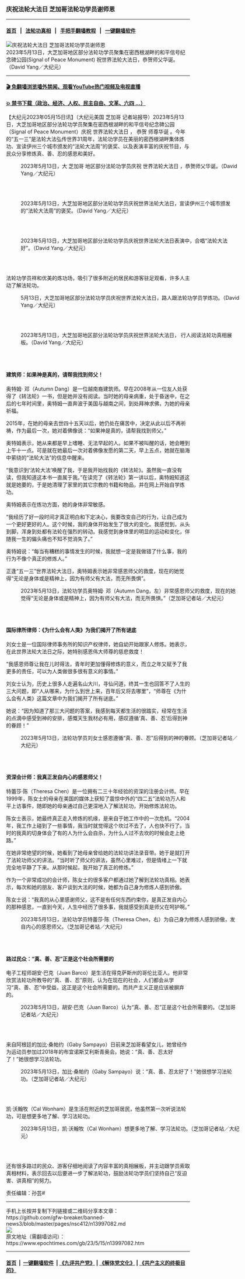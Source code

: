 ### 庆祝法轮大法日 芝加哥法轮功学员谢师恩
------------------------

#### [首页](https://github.com/gfw-breaker/banned-news3/blob/master/README.md) &nbsp;&nbsp;|&nbsp;&nbsp; [法轮功真相](https://github.com/begood0513/basic/blob/master/README.md)  &nbsp;&nbsp;|&nbsp;&nbsp; [手把手翻墙教程](https://github.com/gfw-breaker/guides/wiki)  &nbsp;&nbsp;|&nbsp;&nbsp; [一键翻墙软件](https://github.com/gfw-breaker/nogfw/blob/master/README.md)  



<div><img alt="庆祝法轮大法日 芝加哥法轮功学员谢师恩" class="attachment-djy_600_400 size-djy_600_400 wp-post-image" src="https://i.epochtimes.com/assets/uploads/2023/05/id13997109-Picture-01-Group-Exercise-600x400.jpg"/>
<div class="caption">
 2023年5月13日，大芝加哥地区部分法轮功学员聚集在密西根湖畔的和平信号纪念碑公园(Signal of Peace Monument) 祝世界法轮大法日，恭贺师父华诞。（David Yang／大纪元）
</div></div><hr/>

#### [ 🎬  免翻墙浏览墙外禁闻、观看YouTube热门视频及电视直播](https://github.com/gfw-breaker/HelloWorld)

#### [ 💥  禁书下载（政治、经济、人权、民主自由、文革、六四 ...）](https://github.com/gfw-breaker/books/blob/master/README.md)

<div><p>
 【大纪元2023年05月15日讯】（大纪元美国
 <ok href="https://www.epochtimes.com/gb/tag/%E8%8A%9D%E5%8A%A0%E5%93%A5.html">
  芝加哥
 </ok>
 记者站报导）2023年5月13日，大芝加哥地区部分法轮功学员聚集在密西根湖畔的和平信号纪念碑公园（Signal of Peace Monument）庆祝
 <ok href="https://www.epochtimes.com/gb/tag/%E4%B8%96%E7%95%8C%E6%B3%95%E8%BD%AE%E5%A4%A7%E6%B3%95%E6%97%A5.html">
  世界法轮大法日
 </ok>
 ， 恭贺
 <ok href="https://www.epochtimes.com/gb/tag/%E5%B8%88%E5%B0%8A%E5%8D%8E%E8%AF%9E.html">
  师尊华诞
 </ok>
 。今年的“五一三”是法轮大法弘传世界31周年，法轮功学员在美丽的密西根湖畔集体炼功、宣读伊州三个城市颁发的“法轮大法周”的褒奖、以及表演丰富的庆祝节目，与民众分享修炼真、善、忍的感恩和美好。
</p>
<figure aria-describedby="caption-attachment-13997110" class="wp-caption aligncenter" id="attachment_13997110" style="width: 600px">
 <ok href="https://i.epochtimes.com/assets/uploads/2023/05/id13997110-Picture-02.jpg" target="_blank">
  <img alt="" class="size-large wp-image-13997110" src="https://i.epochtimes.com/assets/uploads/2023/05/id13997110-Picture-02-600x400.jpg"/>
 </ok>
 <br/><figcaption class="wp-caption-text" id="caption-attachment-13997110">
  2023年5月13日，大
  <ok href="https://www.epochtimes.com/gb/tag/%E8%8A%9D%E5%8A%A0%E5%93%A5.html">
   芝加哥
  </ok>
  地区部分法轮功学员庆祝
  <ok href="https://www.epochtimes.com/gb/tag/%E4%B8%96%E7%95%8C%E6%B3%95%E8%BD%AE%E5%A4%A7%E6%B3%95%E6%97%A5.html">
   世界法轮大法日
  </ok>
  ，恭贺师父华诞。（David Yang／大纪元）
 </figcaption><br/>
</figure><br/>
<figure aria-describedby="caption-attachment-13997111" class="wp-caption aligncenter" id="attachment_13997111" style="width: 600px">
 <ok href="https://i.epochtimes.com/assets/uploads/2023/05/id13997111-Picture-03-Read-Proclamation.jpg" target="_blank">
  <img alt="" class="size-large wp-image-13997111" src="https://i.epochtimes.com/assets/uploads/2023/05/id13997111-Picture-03-Read-Proclamation-600x400.jpg"/>
 </ok>
 <br/><figcaption class="wp-caption-text" id="caption-attachment-13997111">
  2023年5月13日，大芝加哥地区部分法轮功学员庆祝世界法轮大法日，宣读伊州三个城市颁发的“法轮大法周”的褒奖。（David Yang／大纪元）
 </figcaption><br/>
</figure><br/>
<figure aria-describedby="caption-attachment-13997112" class="wp-caption aligncenter" id="attachment_13997112" style="width: 600px">
 <ok href="https://i.epochtimes.com/assets/uploads/2023/05/id13997112-Picture-04-Sing-Falun-Dafa-Hao.jpg" target="_blank">
  <img alt="" class="size-large wp-image-13997112" src="https://i.epochtimes.com/assets/uploads/2023/05/id13997112-Picture-04-Sing-Falun-Dafa-Hao-600x400.jpg"/>
 </ok>
 <br/><figcaption class="wp-caption-text" id="caption-attachment-13997112">
  2023年5月13日，大芝加哥地区部分法轮功学员庆祝世界法轮大法日表演中，合唱“法轮大法好”。（David Yang／大纪元）
 </figcaption><br/>
</figure><br/>
<p>
 法轮功学员祥和优美的炼功场，吸引了很多附近的居民和游客驻足观看，许多人主动了解法轮功。
</p>
<figure aria-describedby="caption-attachment-13997113" class="wp-caption aligncenter" id="attachment_13997113" style="width: 600px">
 <ok href="https://i.epochtimes.com/assets/uploads/2023/05/id13997113-Picture-05-spectator-learning-exercises.jpg" target="_blank">
  <img alt="" class="size-large wp-image-13997113" src="https://i.epochtimes.com/assets/uploads/2023/05/id13997113-Picture-05-spectator-learning-exercises-600x450.jpg"/>
 </ok>
 <br/><figcaption class="wp-caption-text" id="caption-attachment-13997113">
  5月13日，大芝加哥地区部分法轮功学员庆祝世界法轮大法日，路人跟法轮功学员学炼功。（David Yang／大纪元）
 </figcaption><br/>
</figure><br/>
<figure aria-describedby="caption-attachment-13997116" class="wp-caption aligncenter" id="attachment_13997116" style="width: 600px">
 <ok href="https://i.epochtimes.com/assets/uploads/2023/05/id13997116-Picture-07-spectators.jpg" target="_blank">
  <img alt="" class="size-large wp-image-13997116" src="https://i.epochtimes.com/assets/uploads/2023/05/id13997116-Picture-07-spectators-600x450.jpg"/>
 </ok>
 <br/><figcaption class="wp-caption-text" id="caption-attachment-13997116">
  2023年5月13日，大芝加哥地区部分法轮功学员庆祝世界法轮大法日， 行人阅读法轮功真相展板。（David Yang／大纪元）
 </figcaption><br/>
</figure><br/>
<h4>
 建筑师：如果神是真的，请帮我找到师父！
</h4>
<p>
 奥特姆· 邓（Autumn Dang）是一位越南裔建筑师。早在2008年从一位友人处获得了《转法轮》一书，但是她并没有阅读。当时她的母亲病重，处于昏迷中，在之后的七年时间里，奥特姆一直奔波于美国与越南之间，到处拜神求佛，为她的母亲祈福。
</p>
<p>
 2015年，在她的母亲去世四十五天以后，她仍处在痛苦中，决定从此以后不再祈祷，作为最后一次，她对着佛像说：“如果神是真的，请帮我找到师父。”
</p>
<p>
 奥特姆表示，她从来都是早上嗜睡、无法早起的人。如果不被叫醒的话，她会睡到上午十一点。可是就在她最后一次对着佛像发愿的第二天，早上五点，她就在脑海中萦绕的“法轮大法”的信息中醒来。
</p>
<p>
 “我意识到‘法轮大法’唤醒了我，于是我开始找我的《转法轮》。虽然我一直没有读，但我知道这本书一直属于我。”在读完了《转法轮》第一讲以后，奥特姆知道这就是她要的，于是她清理了家里的其它宗教的书籍和物品，并在网上开始自学炼功。
</p>
<p>
 奥特姆表示在炼功方面，她的身体非常敏感。
</p>
<p>
 “我经历了好一段时间才真正明白和下定决心，我要改变自己的行为，让自己成为一个更好更好的人。这个时候，我的身体开始发生了很大的变化。我感觉到，从头到脚，浑身到处都有法轮在强烈的转动。我感觉到身体里的明显的运动和变化，伴随我一生的偏头痛也不知不觉消失了。”
</p>
<p>
 奥特姆说：“每当有糟糕的事情发生的时候，我就想一定是我做错了什么事，我的行为不像个真正的修炼人。”
</p>
<p>
 正逢“五一三”世界法轮大法日，奥特姆表示她非常感恩师父的救度，现在的她觉得“无论是身体或是精神上，因为有师父有大法，而无所畏惧”。
</p>
<figure aria-describedby="caption-attachment-13997117" class="wp-caption aligncenter" id="attachment_13997117" style="width: 600px">
 <ok href="https://i.epochtimes.com/assets/uploads/2023/05/id13997117-Picture-08-Autumn-Dang.jpg" target="_blank">
  <img alt="" class="size-large wp-image-13997117" src="https://i.epochtimes.com/assets/uploads/2023/05/id13997117-Picture-08-Autumn-Dang-600x450.jpg"/>
 </ok>
 <br/><figcaption class="wp-caption-text" id="caption-attachment-13997117">
  2023年5月13日，法轮功学员奥特姆· 邓（Autumn Dang，左）非常感恩师父的救度，现在的她觉得“无论是身体或是精神上，因为有师父有大法，而无所畏惧。”（芝加哥记者站／大纪元）
 </figcaption><br/>
</figure><br/>
<h4>
 国际律所律师：《为什么会有人类》为我们揭开了所有谜底
</h4>
<p>
 刘女士是一位国际律师事务所的知识产权律师，她自幼开始跟家人修炼。她表示，在此世界法轮大法日之际，她特别感恩伟大师尊的慈悲救度！
</p>
<p>
 “我感恩师尊让我在儿时得法，青年时更加懂得修炼的意义，而立之年又赋予了我更多的责任，可以为人类做很多很有意义的事情。”
</p>
<p>
 刘女士认为，历史上很多人走遍名山大川，寻仙问道，终其一生也回答不了人生的三大问题，即“人从哪来，为什么到世上来，百年后又将去哪里”，“师尊在《为什么会有人类》这篇文章中为我们揭开了所有谜底。”
</p>
<p>
 她说：“因为知道了那三大问题的答案，我感到每天都生活的很踏实，经常在生活的点滴中感受到神的安排，感慨天生我材必有用，感叹遵循‘真、善、忍’后得到神的眷顾！”
</p>
<figure aria-describedby="caption-attachment-13997118" class="wp-caption aligncenter" id="attachment_13997118" style="width: 600px">
 <ok href="https://i.epochtimes.com/assets/uploads/2023/05/id13997118-Picture-09-Ms.-Liu.jpeg" target="_blank">
  <img alt="" class="size-large wp-image-13997118" src="https://i.epochtimes.com/assets/uploads/2023/05/id13997118-Picture-09-Ms.-Liu-600x400.jpeg"/>
 </ok>
 <br/><figcaption class="wp-caption-text" id="caption-attachment-13997118">
  2023年5月13日，法轮功学员刘女士感恩遵循“真、善、忍”后得到的神的眷顾。（芝加哥记者站／大纪元）
 </figcaption><br/>
</figure><br/>
<h4>
 资深会计师：我真正发自内心的感恩师父！
</h4>
<p>
 特蕾莎·陈（Theresa Chen）是一位拥有二三十年经验的资深的注册会计师。早在1999年，陈女士的母亲在美国的媒体上获知了震惊中外的“四二五”法轮功万人和平上访事件，随即她的母亲通过自己更深地入了解法轮功，开始修炼法轮功。
</p>
<p>
 陈女士表示，她最终真正走入修炼的机缘，是来自于她工作中的一次危机。“2004年，我工作上碰到了一些事情，我当时就觉得这个坎过不去了，人也快不行了。当时的我真的切身体会了有的人为什么会自杀，为什么人过不去坎的时候会走上绝路。”
</p>
<p>
 在她非常绝望的时候，她看到了她母亲曾给她的法轮功讲法录音带。她于是就打开了法轮功师父的讲法。“当时听了师父的讲法，虽然心里难过，但是情绪上一下就完全地平静了下来。从那时候起，我开始了真正的修炼。”
</p>
<p>
 作为一个非常成功的会计师，陈女士的很多客户都通过她了解到法轮功真相。她表示，每次和她的朋友、客户谈到大法的时候，她都为自己身为修炼人感到骄傲。
</p>
<p>
 陈女士说：“我真的从心里感谢师父，这不是有任何东西约束你，是真正发自内心的那种感恩，一直到今天，人生中经历了很多事，我就感受到真是师父在呵护啊。”
</p>
<figure aria-describedby="caption-attachment-13997119" class="wp-caption aligncenter" id="attachment_13997119" style="width: 600px">
 <ok href="https://i.epochtimes.com/assets/uploads/2023/05/id13997119-Picture-10-Theresa-Chen.jpg" target="_blank">
  <img alt="" class="size-large wp-image-13997119" src="https://i.epochtimes.com/assets/uploads/2023/05/id13997119-Picture-10-Theresa-Chen-600x450.jpg"/>
 </ok>
 <br/><figcaption class="wp-caption-text" id="caption-attachment-13997119">
  2023年5月13日，法轮功学员特蕾莎·陈（Theresa Chen，右）为自己身为修炼人感到骄傲，发自内心的感恩师父。（芝加哥记者站／大纪元）
 </figcaption><br/>
</figure><br/>
<h4>
 路过民众：“真、善、忍”正是这个社会所需要的
</h4>
<p>
 电子工程师胡安·巴克（Juan Barco）是生活在得克萨斯州的哥伦比亚人。他非常欣赏法轮功所教导的“真、善、忍”原则，认为在现在的社会，人们都会从学习“真、善、忍”中受益，这正是这个社会所需要的。而共产主义正是应该被摒弃的。
</p>
<figure aria-describedby="caption-attachment-13997120" class="wp-caption aligncenter" id="attachment_13997120" style="width: 600px">
 <ok href="https://i.epochtimes.com/assets/uploads/2023/05/id13997120-Picture-11-Juan-Barco.jpg" target="_blank">
  <img alt="" class="size-large wp-image-13997120" src="https://i.epochtimes.com/assets/uploads/2023/05/id13997120-Picture-11-Juan-Barco-600x450.jpg"/>
 </ok>
 <br/><figcaption class="wp-caption-text" id="caption-attachment-13997120">
  2023年5月13日，胡安·巴克（Juan Barco）认为“真、善、忍”正是这个社会所需要的。（芝加哥记者站／大纪元）
 </figcaption><br/>
</figure><br/>
<p>
 来自阿根廷的加比·桑帕约（Gaby Sampayo）日前来芝加哥看望女儿，她曾经作为运动员参加过2018年的布宜诺斯艾利斯青奥会。她说：“真、善、忍太好了！”她很想学习法轮功。
</p>
<figure aria-describedby="caption-attachment-13997121" class="wp-caption aligncenter" id="attachment_13997121" style="width: 600px">
 <ok href="https://i.epochtimes.com/assets/uploads/2023/05/id13997121-Picture-12-Gaby-Sampayo.jpg" target="_blank">
  <img alt="" class="size-large wp-image-13997121" src="https://i.epochtimes.com/assets/uploads/2023/05/id13997121-Picture-12-Gaby-Sampayo-600x450.jpg"/>
 </ok>
 <br/><figcaption class="wp-caption-text" id="caption-attachment-13997121">
  2023年5月13日，加比·桑帕约（Gaby Sampayo）说：“真、善、忍太好了！”她很想学习法轮功。（芝加哥记者站／大纪元）
 </figcaption><br/>
</figure><br/>
<p>
 凯·沃翰牧（Cal Wonham）是生活在附近的芝加哥居民，他虽然第一次听说法轮功，可是想更多地了解、学习法轮功。
</p>
<figure aria-describedby="caption-attachment-13997128" class="wp-caption aligncenter" id="attachment_13997128" style="width: 600px">
 <ok href="https://i.epochtimes.com/assets/uploads/2023/05/id13997128-Picture-13-Cal-Wonham.jpg" target="_blank">
  <img alt="" class="size-large wp-image-13997128" src="https://i.epochtimes.com/assets/uploads/2023/05/id13997128-Picture-13-Cal-Wonham-600x450.jpg"/>
 </ok>
 <br/><figcaption class="wp-caption-text" id="caption-attachment-13997128">
  2023年5月13日，凯·沃翰牧（Cal Wonham）想更多地了解、学习法轮功。（芝加哥记者站／大纪元）
 </figcaption><br/>
</figure><br/>
<p>
 还有很多路过的民众、游客仔细地阅读了内容丰富的真相展板，并主动跟学员索取真相材料，表示回去以后要进一步了解法轮功，鼓励法轮功学员们坚持自己“反迫害、讲真相”的努力。
</p>
<p>
 责任编辑：孙芸#
</p>
</div>
<hr/>
手机上长按并复制下列链接或二维码分享本文章：<br/>
https://github.com/gfw-breaker/banned-news3/blob/master/pages/nsc412/n13997082.md <br/>
<a href='https://github.com/gfw-breaker/banned-news3/blob/master/pages/nsc412/n13997082.md'><img src='https://github.com/gfw-breaker/banned-news3/blob/master/pages/nsc412/n13997082.md.png'/></a> <br/>
原文地址（需翻墙访问）：https://www.epochtimes.com/gb/23/5/15/n13997082.htm


------------------------
#### [首页](https://github.com/gfw-breaker/banned-news3/blob/master/README.md) &nbsp;|&nbsp; [一键翻墙软件](https://github.com/gfw-breaker/nogfw/blob/master/README.md) &nbsp;| [《九评共产党》](https://github.com/gfw-breaker/9ping.md/blob/master/README.md#九评之一评共产党是什么) | [《解体党文化》](https://github.com/gfw-breaker/jtdwh.md/blob/master/README.md) | [《共产主义的终极目的》](https://github.com/gfw-breaker/gczydzjmd.md/blob/master/README.md)


<img src='http://gfw-breaker.win/banned-news3/pages/nsc412/n13997082.md' width='0px' height='0px'/>
